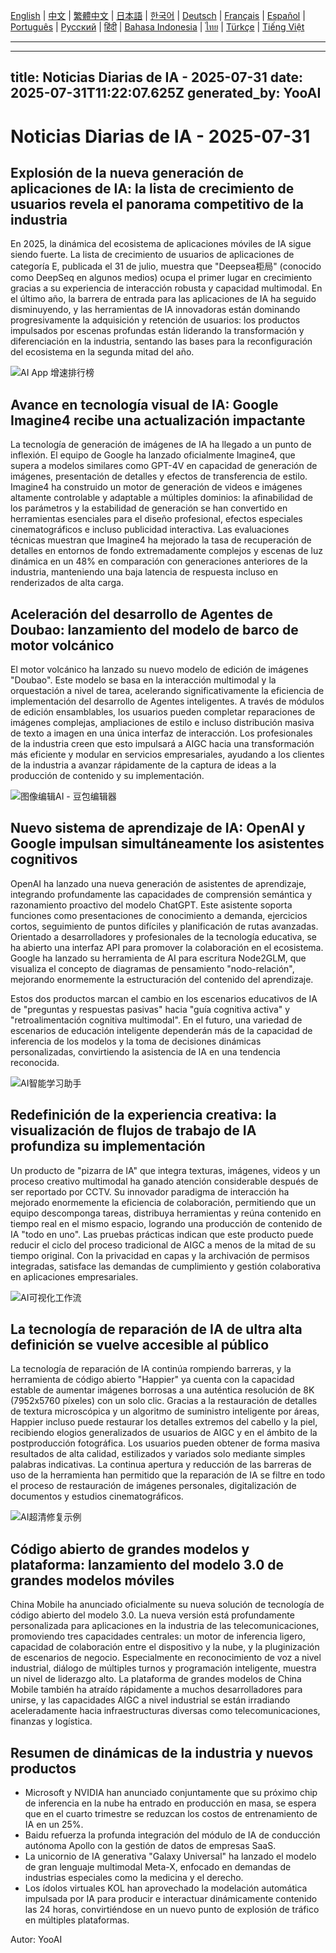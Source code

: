 [English](./en.md) | [中文](./zh.md) | [繁體中文](./zh-TW.md) | [日本語](./ja.md) | [한국어](./ko.md) | [Deutsch](./de.md) | [Français](./fr.md) | [Español](./es.md) | [Português](./pt.md) | [Русский](./ru.md) | [हिंदी](./hi.md) | [Bahasa Indonesia](./id.md) | [ไทย](./th.md) | [Türkçe](./tr.md) | [Tiếng Việt](./vi.md)

---

---
title: Noticias Diarias de IA - 2025-07-31
date: 2025-07-31T11:22:07.625Z
generated_by: YooAI
---

# Noticias Diarias de IA - 2025-07-31

## Explosión de la nueva generación de aplicaciones de IA: la lista de crecimiento de usuarios revela el panorama competitivo de la industria

En 2025, la dinámica del ecosistema de aplicaciones móviles de IA sigue siendo fuerte. La lista de crecimiento de usuarios de aplicaciones de categoría E, publicada el 31 de julio, muestra que "Deepsea柜局" (conocido como DeepSeq en algunos medios) ocupa el primer lugar en crecimiento gracias a su experiencia de interacción robusta y capacidad multimodal. En el último año, la barrera de entrada para las aplicaciones de IA ha seguido disminuyendo, y las herramientas de IA innovadoras están dominando progresivamente la adquisición y retención de usuarios: los productos impulsados por escenas profundas están liderando la transformación y diferenciación en la industria, sentando las bases para la reconfiguración del ecosistema en la segunda mitad del año.

![AI App 增速排行榜](https://images.unsplash.com/photo-1506744038136-46273834b3fb?auto=format&fit=crop&w=900&q=80)

## Avance en tecnología visual de IA: Google Imagine4 recibe una actualización impactante

La tecnología de generación de imágenes de IA ha llegado a un punto de inflexión. El equipo de Google ha lanzado oficialmente Imagine4, que supera a modelos similares como GPT-4V en capacidad de generación de imágenes, presentación de detalles y efectos de transferencia de estilo. Imagine4 ha construido un motor de generación de videos e imágenes altamente controlable y adaptable a múltiples dominios: la afinabilidad de los parámetros y la estabilidad de generación se han convertido en herramientas esenciales para el diseño profesional, efectos especiales cinematográficos e incluso publicidad interactiva. Las evaluaciones técnicas muestran que Imagine4 ha mejorado la tasa de recuperación de detalles en entornos de fondo extremadamente complejos y escenas de luz dinámica en un 48% en comparación con generaciones anteriores de la industria, manteniendo una baja latencia de respuesta incluso en renderizados de alta carga.

## Aceleración del desarrollo de Agentes de Doubao: lanzamiento del modelo de barco de motor volcánico

El motor volcánico ha lanzado su nuevo modelo de edición de imágenes "Doubao". Este modelo se basa en la interacción multimodal y la orquestación a nivel de tarea, acelerando significativamente la eficiencia de implementación del desarrollo de Agentes inteligentes. A través de módulos de edición ensamblables, los usuarios pueden completar reparaciones de imágenes complejas, ampliaciones de estilo e incluso distribución masiva de texto a imagen en una única interfaz de interacción. Los profesionales de la industria creen que esto impulsará a AIGC hacia una transformación más eficiente y modular en servicios empresariales, ayudando a los clientes de la industria a avanzar rápidamente de la captura de ideas a la producción de contenido y su implementación.

![图像编辑AI - 豆包编辑器](https://images.unsplash.com/photo-1464983953574-0892a716854b?auto=format&fit=crop&w=900&q=80)

## Nuevo sistema de aprendizaje de IA: OpenAI y Google impulsan simultáneamente los asistentes cognitivos

OpenAI ha lanzado una nueva generación de asistentes de aprendizaje, integrando profundamente las capacidades de comprensión semántica y razonamiento proactivo del modelo ChatGPT. Este asistente soporta funciones como presentaciones de conocimiento a demanda, ejercicios cortos, seguimiento de puntos difíciles y planificación de rutas avanzadas. Orientado a desarrolladores y profesionales de la tecnología educativa, se ha abierto una interfaz API para promover la colaboración en el ecosistema. Google ha lanzado su herramienta de AI para escritura Node2GLM, que visualiza el concepto de diagramas de pensamiento "nodo-relación", mejorando enormemente la estructuración del contenido del aprendizaje.

Estos dos productos marcan el cambio en los escenarios educativos de IA de "preguntas y respuestas pasivas" hacia "guía cognitiva activa" y "retroalimentación cognitiva multimodal". En el futuro, una variedad de escenarios de educación inteligente dependerán más de la capacidad de inferencia de los modelos y la toma de decisiones dinámicas personalizadas, convirtiendo la asistencia de IA en una tendencia reconocida.

![AI智能学习助手](https://images.unsplash.com/photo-1519389950473-47ba0277781c?auto=format&fit=crop&w=900&q=80)

## Redefinición de la experiencia creativa: la visualización de flujos de trabajo de IA profundiza su implementación

Un producto de "pizarra de IA" que integra texturas, imágenes, videos y un proceso creativo multimodal ha ganado atención considerable después de ser reportado por CCTV. Su innovador paradigma de interacción ha mejorado enormemente la eficiencia de colaboración, permitiendo que un equipo descomponga tareas, distribuya herramientas y reúna contenido en tiempo real en el mismo espacio, logrando una producción de contenido de IA "todo en uno". Las pruebas prácticas indican que este producto puede reducir el ciclo del proceso tradicional de AIGC a menos de la mitad de su tiempo original. Con la privacidad en capas y la archivación de permisos integradas, satisface las demandas de cumplimiento y gestión colaborativa en aplicaciones empresariales.

![AI可视化工作流](https://images.unsplash.com/photo-1503676382389-4809596d5290?auto=format&fit=crop&w=900&q=80)

## La tecnología de reparación de IA de ultra alta definición se vuelve accesible al público

La tecnología de reparación de IA continúa rompiendo barreras, y la herramienta de código abierto "Happier" ya cuenta con la capacidad estable de aumentar imágenes borrosas a una auténtica resolución de 8K (7952x5760 píxeles) con un solo clic. Gracias a la restauración de detalles de textura microscópica y un algoritmo de suministro inteligente por áreas, Happier incluso puede restaurar los detalles extremos del cabello y la piel, recibiendo elogios generalizados de usuarios de AIGC y en el ámbito de la postproducción fotográfica. Los usuarios pueden obtener de forma masiva resultados de alta calidad, estilizados y variados solo mediante simples palabras indicativas. La continua apertura y reducción de las barreras de uso de la herramienta han permitido que la reparación de IA se filtre en todo el proceso de restauración de imágenes personales, digitalización de documentos y estudios cinematográficos.

![AI超清修复示例](https://images.unsplash.com/photo-1465101046530-73398c7f28ca?auto=format&fit=crop&w=900&q=80)

## Código abierto de grandes modelos y plataforma: lanzamiento del modelo 3.0 de grandes modelos móviles

China Mobile ha anunciado oficialmente su nueva solución de tecnología de código abierto del modelo 3.0. La nueva versión está profundamente personalizada para aplicaciones en la industria de las telecomunicaciones, promoviendo tres capacidades centrales: un motor de inferencia ligero, capacidad de colaboración entre el dispositivo y la nube, y la pluginización de escenarios de negocio. Especialmente en reconocimiento de voz a nivel industrial, diálogo de múltiples turnos y programación inteligente, muestra un nivel de liderazgo alto. La plataforma de grandes modelos de China Mobile también ha atraído rápidamente a muchos desarrolladores para unirse, y las capacidades AIGC a nivel industrial se están irradiando aceleradamente hacia infraestructuras diversas como telecomunicaciones, finanzas y logística.

## Resumen de dinámicas de la industria y nuevos productos

- Microsoft y NVIDIA han anunciado conjuntamente que su próximo chip de inferencia en la nube ha entrado en producción en masa, se espera que en el cuarto trimestre se reduzcan los costos de entrenamiento de IA en un 25%.
- Baidu refuerza la profunda integración del módulo de IA de conducción autónoma Apollo con la gestión de datos de empresas SaaS.
- La unicornio de IA generativa "Galaxy Universal" ha lanzado el modelo de gran lenguaje multimodal Meta-X, enfocado en demandas de industrias especiales como la medicina y el derecho.
- Los ídolos virtuales KOL han aprovechado la modelación automática impulsada por IA para producir e interactuar dinámicamente contenido las 24 horas, convirtiéndose en un nuevo punto de explosión de tráfico en múltiples plataformas.

Autor: YooAI